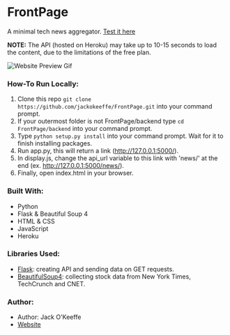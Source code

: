 # FrontPage

A minimal tech news aggregator. [Test it here](https://jackokeeffe.me/FrontPage/)

**NOTE:** The API (hosted on Heroku) may take up to 10-15 seconds to load the content, due to the limitations of the free plan.

![Website Preview Gif](https://cdn.glitch.com/366c5838-3763-4787-9bd2-8eefd6b529ab%2Fpreview.gif?v=1623615357210)

### How-To Run Locally:
1. Clone this repo `git clone https://github.com/jackokeeffe/FrontPage.git` into your command prompt.
2. If your outermost folder is not FrontPage/backend type `cd FrontPage/backend` into your command prompt.
3. Type `python setup.py install` into your command prompt. Wait for it to finish installing packages.
4. Run app.py, this will return a link (http://127.0.0.1:5000/).
5. In display.js, change the api_url variable to this link with 'news/' at the end (ex. http://127.0.0.1:5000/news/).
6. Finally, open index.html in your browser.

### Built With:
- Python
- Flask & Beautiful Soup 4
- HTML & CSS
- JavaScript
- Heroku

### Libraries Used:
- [Flask](https://flask.palletsprojects.com/en/2.0.x/): creating API and sending data on GET requests.
- [BeautifulSoup4](https://pypi.org/project/beautifulsoup4/): collecting stock data from New York Times, TechCrunch and CNET.

### Author:
- Author: Jack O'Keeffe
- [Website](https://jackokeeffe.me)
